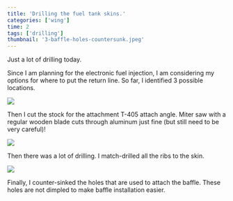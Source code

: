 ```yaml
---
title: 'Drilling the fuel tank skins.'
categories: ['wing']
time: 2
tags: ['drilling']
thumbnail: '3-baffle-holes-countersunk.jpeg'
---
```


Just a lot of drilling today.

<!-- more -->

Since I am planning for the electronic fuel injection, I am considering my options for where to put the return line. So far, I identified 3 possible locations.

![](./0-possible-locations-return-line.jpeg)

Then I cut the stock for the attachment T-405 attach angle. Miter saw with a regular wooden blade cuts through aluminum just fine (but still need to be very careful)!

![](./1-cutting-the-angle.jpeg)

Then there was a lot of drilling. I match-drilled all the ribs to the skin.

![](./2-fuel-tank-skin-drilled.jpeg)

Finally, I counter-sinked the holes that are used to attach the baffle. These holes are not dimpled to make baffle installation easier.